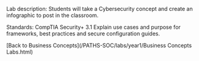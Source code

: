 Lab description: Students will take a Cybersecurity concept and create an infographic to post in the classroom.

Standards: CompTIA Security+ 3.1 Explain use cases and purpose for frameworks, best
practices and secure configuration guides.

[Back to Business Concepts](/PATHS-SOC/labs/year1/Business Concepts Labs.html)
